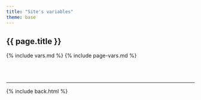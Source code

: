 ```yaml
---
title: "Site's variables"
theme: base
---
```

## {{ page.title }}

{% include vars.md %}
{% include page-vars.md %}

<div style="margin-top:4rem"></div>

***

{% include back.html %}
